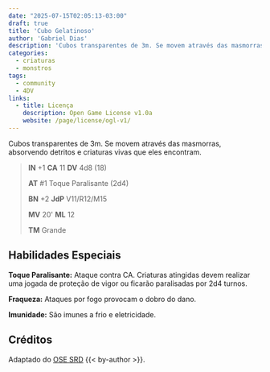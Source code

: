 ```yaml
---
date: "2025-07-15T02:05:13-03:00"
draft: true
title: 'Cubo Gelatinoso'
author: 'Gabriel Dias'
description: 'Cubos transparentes de 3m. Se movem através das masmorras, absorvendo detritos e criaturas vivas que eles encontram.'
categories:
  - criaturas
  - monstros
tags:
  - community
  - 4DV
links:
  - title: Licença
    description: Open Game License v1.0a
    website: /page/license/ogl-v1/
---
```


Cubos transparentes de 3m. Se movem através das masmorras, absorvendo detritos e criaturas vivas que eles encontram.

> **IN** +1 **CA** 11 **DV** 4d8 (18)
>
> **AT** #1 Toque Paralisante (2d4)
>
> **BN** +2 **JdP** V11/R12/M15
>
> **MV** 20' **ML** 12
>
> **TM** Grande

## Habilidades Especiais

**Toque Paralisante:** Ataque contra CA. Criaturas atingidas devem realizar uma jogada de proteção de vigor ou ficarão paralisadas por 2d4 turnos.

**Fraqueza:** Ataques por fogo provocam o dobro do dano.

**Imunidade:** São imunes a frio e eletricidade.

## Créditos

Adaptado do [OSE SRD](https://ose-srd.netlify.app/) {{< by-author >}}.
